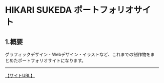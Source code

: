 # HIKARI SUKEDA ポートフォリオサイト

## 1.概要  

グラフィックデザイン・Webデザイン・イラストなど、これまでの制作物をまとめたポートフォリオサイトになります。

***

[【サイトURL】](https://portfolio.hikari-design.site/)  
